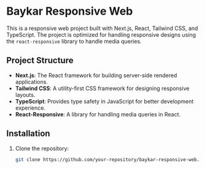 # Baykar Responsive Web

This is a responsive web project built with Next.js, React, Tailwind CSS, and TypeScript. The project is optimized for handling responsive designs using the `react-responsive` library to handle media queries.

## Project Structure

- **Next.js**: The React framework for building server-side rendered applications.
- **Tailwind CSS**: A utility-first CSS framework for designing responsive layouts.
- **TypeScript**: Provides type safety in JavaScript for better development experience.
- **React-Responsive**: A library for handling media queries in React.

## Installation

1. Clone the repository:

   ```bash
   git clone https://github.com/your-repository/baykar-responsive-web.git
